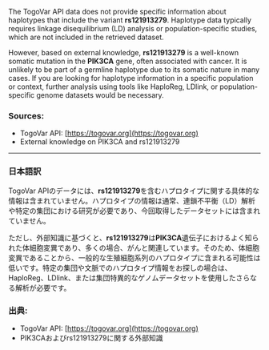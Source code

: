 The TogoVar API data does not provide specific information about haplotypes that include the variant **rs121913279**. Haplotype data typically requires linkage disequilibrium (LD) analysis or population-specific studies, which are not included in the retrieved dataset.

However, based on external knowledge, **rs121913279** is a well-known somatic mutation in the **PIK3CA** gene, often associated with cancer. It is unlikely to be part of a germline haplotype due to its somatic nature in many cases. If you are looking for haplotype information in a specific population or context, further analysis using tools like HaploReg, LDlink, or population-specific genome datasets would be necessary.

### Sources:
- TogoVar API: [https://togovar.org](https://togovar.org)
- External knowledge on PIK3CA and rs121913279

---

### 日本語訳
TogoVar APIのデータには、**rs121913279**を含むハプロタイプに関する具体的な情報は含まれていません。ハプロタイプの情報は通常、連鎖不平衡（LD）解析や特定の集団における研究が必要であり、今回取得したデータセットには含まれていません。

ただし、外部知識に基づくと、**rs121913279**は**PIK3CA**遺伝子におけるよく知られた体細胞変異であり、多くの場合、がんと関連しています。そのため、体細胞変異であることから、一般的な生殖細胞系列のハプロタイプに含まれる可能性は低いです。特定の集団や文脈でのハプロタイプ情報をお探しの場合は、HaploReg、LDlink、または集団特異的なゲノムデータセットを使用したさらなる解析が必要です。

### 出典:
- TogoVar API: [https://togovar.org](https://togovar.org)
- PIK3CAおよびrs121913279に関する外部知識